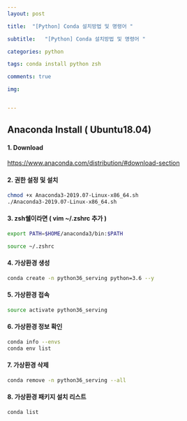 ```yaml
---
layout: post

title:  "[Python] Conda 설치방법 및 명령어 "

subtitle:   "[Python] Conda 설치방법 및 명령어 "

categories: python

tags: conda install python zsh

comments: true

img: 


---
```


## Anaconda  Install ( Ubuntu18.04)

#### 1. Download 

https://www.anaconda.com/distribution/#download-section



#### 2. 권한 설정 및 설치

```sh
chmod +x Anaconda3-2019.07-Linux-x86_64.sh
./Anaconda3-2019.07-Linux-x86_64.sh
```



#### 3. zsh쉘이라면   ( vim ~/.zshrc  추가 )

```sh
export PATH=$HOME/anaconda3/bin:$PATH
```

```sh
source ~/.zshrc
```





#### 4. 가상환경 생성 

```sh
conda create -n python36_serving python=3.6 --y
```



#### 5. 가상환경 접속

```sh
source activate python36_serving
```



#### 6. 가상환경 정보 확인

```sh
conda info --envs
conda env list
```



#### 7. 가상환경 삭제

```sh
conda remove -n python36_serving --all
```



#### 8. 가상환경 패키지 설치 리스트

```sh
conda list
```

